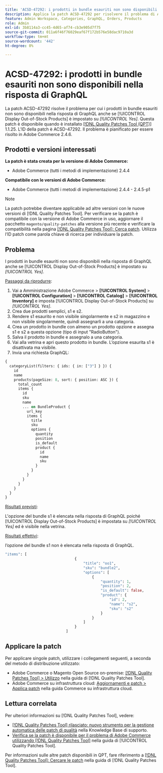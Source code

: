 ```yaml
---
title: 'ACSD-47292: i prodotti in bundle esauriti non sono disponibili nella risposta di GraphQL'
description: Applica la patch ACSD-47292 per risolvere il problema di Adobe Commerce per cui i prodotti in bundle esauriti non sono disponibili nella risposta di GraphQL anche se "show out-of-stock products" (Mostra prodotti esauriti) è impostato su Sì.
feature: Admin Workspace, Categories, GraphQL, Orders, Products
role: Admin
exl-id: 3b8114a3-cc45-4d65-af74-cb3e905d7f75
source-git-commit: 011a6f46f76029eaf67f172b576e58dac9710a3d
workflow-type: tm+mt
source-wordcount: '442'
ht-degree: 0%

---
```


# ACSD-47292: i prodotti in bundle esauriti non sono disponibili nella risposta di GraphQL

La patch ACSD-47292 risolve il problema per cui i prodotti in bundle esauriti non sono disponibili nella risposta di GraphQL anche se [!UICONTROL Display Out-of-Stock Products] è impostato su *[!UICONTROL Yes]*. Questa patch è disponibile quando è installato [[!DNL Quality Patches Tool (QPT)]](https://experienceleague.adobe.com/it/docs/commerce-operations/tools/quality-patches-tool/quality-patches-tool-to-self-serve-quality-patches) 1.1.25. L’ID della patch è ACSD-47292. Il problema è pianificato per essere risolto in Adobe Commerce 2.4.6.

## Prodotti e versioni interessati

**La patch è stata creata per la versione di Adobe Commerce:**

* Adobe Commerce (tutti i metodi di implementazione) 2.4.4

**Compatibile con le versioni di Adobe Commerce:**

* Adobe Commerce (tutti i metodi di implementazione) 2.4.4 - 2.4.5-p1

>[!NOTE]
>
>La patch potrebbe diventare applicabile ad altre versioni con le nuove versioni di [!DNL Quality Patches Tool]. Per verificare se la patch è compatibile con la versione di Adobe Commerce in uso, aggiornare il pacchetto `magento/quality-patches` alla versione più recente e verificare la compatibilità nella pagina [[!DNL Quality Patches Tool]: Cerca patch](https://experienceleague.adobe.com/tools/commerce-quality-patches/index.html?lang=it). Utilizza l’ID patch come parola chiave di ricerca per individuare la patch.

## Problema

I prodotti in bundle esauriti non sono disponibili nella risposta di GraphQL anche se [!UICONTROL Display Out-of-Stock Products] è impostato su *[!UICONTROL Yes]*.

<u>Passaggi da riprodurre</u>:

1. Vai a Amministrazione Adobe Commerce > **[!UICONTROL System]** > **[!UICONTROL Configuration]** > **[!UICONTROL Catalog]** > **[!UICONTROL Inventory]** e imposta [!UICONTROL Display Out-of-Stock Products] su *[!UICONTROL Yes]*.
1. Crea due prodotti semplici, s1 e s2.
1. Rendere s1 esaurito e non visibile singolarmente e s2 in magazzino e non visibile singolarmente, quindi assegnarli a una categoria.
1. Crea un prodotto in bundle con almeno un prodotto opzione e assegna s1 e s2 a questa opzione (tipo di input &quot;RadioButton&quot;).
1. Salva il prodotto in bundle e assegnalo a una categoria.
1. Vai alla vetrina e apri questo prodotto in bundle. L’opzione esaurita s1 è disattivata ma visibile.
1. Invia una richiesta GraphQL:

```GraphQL
{
  categoryList(filters: { ids: { in: ["3"] } }) {
    id
    name
    products(pageSize: 8, sort: { position: ASC }) {
      total_count
      items {
        id
        sku
        name
        ... on BundleProduct {
          url_key
          items {
            title
            sku
            options {
              quantity
              position
              is_default
              product {
                id
                name
                sku
              }
            }
          }
        }
      }
    }
  }
}
```

<u>Risultati previsti</u>:

L&#39;opzione del bundle s1 è elencata nella risposta di GraphQL poiché [!UICONTROL Display Out-of-Stock Products] è impostata su *[!UICONTROL Yes]* ed è visibile nella vetrina.

<u>Risultati effettivi</u>:

l’opzione del bundle s1 non è elencata nella risposta di GraphQL.

```GraphQL
"items": [
                                {
                                    "title": "oo1",
                                    "sku": "bundle2",
                                    "options": [
                                        {
                                            "quantity": 1,
                                            "position": 2,
                                            "is_default": false,
                                            "product": {
                                                "id": 2,
                                                "name": "s2",
                                                "sku": "s2"
                                            }
                                        }
                                    ]
                                }
                            ]
```

## Applicare la patch

Per applicare singole patch, utilizzare i collegamenti seguenti, a seconda del metodo di distribuzione utilizzato:

* Adobe Commerce o Magento Open Source on-premise: [[!DNL Quality Patches Tool] > Utilizzo](/help/tools/quality-patches-tool/usage.md) nella guida di [!DNL Quality Patches Tool].
* Adobe Commerce su infrastruttura cloud: [Aggiornamenti e patch > Applica patch](https://experienceleague.adobe.com/docs/commerce-cloud-service/user-guide/develop/upgrade/apply-patches.html?lang=it) nella guida Commerce su infrastruttura cloud.

## Lettura correlata

Per ulteriori informazioni su [!DNL Quality Patches Tool], vedere:

* [[!DNL Quality Patches Tool] rilasciato: nuovo strumento per la gestione automatica delle patch di qualità](https://experienceleague.adobe.com/it/docs/commerce-operations/tools/quality-patches-tool/quality-patches-tool-to-self-serve-quality-patches) nella Knowledge Base di supporto.
* [Verifica se la patch è disponibile per il problema di Adobe Commerce utilizzando  [!DNL Quality Patches Tool]](/help/tools/quality-patches-tool/patches-available-in-qpt/check-patch-for-magento-issue-with-magento-quality-patches.md) nella guida di [!UICONTROL Quality Patches Tool].


Per informazioni sulle altre patch disponibili in QPT, fare riferimento a [[!DNL Quality Patches Tool]: Cercare le patch](https://experienceleague.adobe.com/tools/commerce-quality-patches/index.html?lang=it) nella guida di [!DNL Quality Patches Tool].
